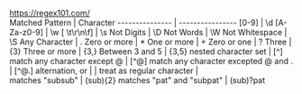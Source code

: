 https://regex101.com/
\
Matched Pattern | Character
--------------- | ----------------
[0-9] | \d
[A-Za-z0-9] | \w
[ \t\r\n\f] | \s
Not Digits | \D
Not Words | \W
Not Whitespace | \S
Any Character | .
Zero or more | *
One or more | +
Zero or one | ?
Three | {3}
Three or more | {3,}
Between 3 and 5 | {3,5}
nested character set | [^]
match any character except @  | [^@]
match any character excepted @ and . | [^@.]
alternation, or | \|
treat as regular character | \
matches "subsub" | (sub){2}
matches "pat" and "subpat" | (sub)?pat
